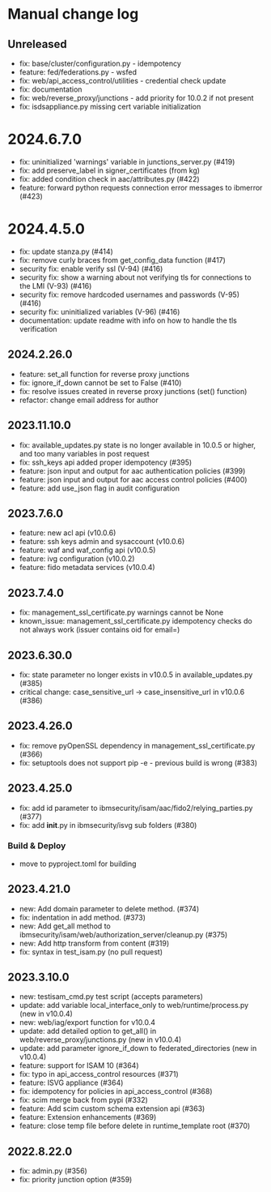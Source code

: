# Manual change log

## Unreleased

- fix: base/cluster/configuration.py - idempotency
- feature: fed/federations.py - wsfed
- fix: web/api_access_control/utilities - credential check update
- fix: documentation
- fix: web/reverse_proxy/junctions - add priority for 10.0.2 if not present
- fix: isdsappliance.py missing cert variable initialization

# 2024.6.7.0

- fix: uninitialized 'warnings' variable in junctions_server.py (#419)
- fix: add preserve_label in signer_certificates (from kg)
- fix: added condition check in aac/attributes.py (#422)
- feature: forward python requests connection error messages to ibmerror (#423)

# 2024.4.5.0

- fix: update stanza.py (#414)
- fix: remove curly braces from get_config_data function (#417)
- security fix: enable verify ssl (V-94) (#416)
- security fix: show a warning about not verifying tls for connections to the LMI (V-93) (#416)
- security fix: remove hardcoded usernames and passwords (V-95) (#416)
- security fix: uninitialized variables (V-96) (#416)
- documentation: update readme with info on how to handle the tls verification

## 2024.2.26.0

- feature: set_all function for reverse proxy junctions
- fix: ignore_if_down cannot be set to False (#410)
- fix: resolve issues created in reverse proxy junctions (set() function)
- refactor: change email address for author

## 2023.11.10.0

- fix: available_updates.py state is no longer available in 10.0.5 or higher, and too many variables in post request
- fix: ssh_keys api added proper idempotency (#395)
- feature: json input and output for aac authentication policies (#399)
- feature: json input and output for aac access control policies (#400)
- feature: add use_json flag in audit configuration

## 2023.7.6.0

- feature: new acl api (v10.0.6)
- feature: ssh keys admin and sysaccount (v10.0.6)
- feature: waf and waf_config api (v10.0.5)
- feature: ivg configuration (v10.0.2)
- feature: fido metadata services (v10.0.4)

## 2023.7.4.0

- fix: management_ssl_certificate.py warnings cannot be None
- known_issue: management_ssl_certificate.py idempotency checks do not always work (issuer contains oid for email=)

## 2023.6.30.0

- fix: state parameter no longer exists in v10.0.5 in available_updates.py (#385)
- critical change: case_sensitive_url -> case_insensitive_url in v10.0.6 (#386)

## 2023.4.26.0

- fix: remove pyOpenSSL dependency in management_ssl_certificate.py (#366)
- fix: setuptools does not support pip -e - previous build is wrong (#383)

## 2023.4.25.0

- fix: add id parameter to ibmsecurity/isam/aac/fido2/relying_parties.py (#377)
- fix: add __init__.py in ibmsecurity/isvg sub folders (#380)

### Build & Deploy

- move to pyproject.toml for building

## 2023.4.21.0

- new: Add domain parameter to delete method. (#374)
- fix: indentation in add method. (#373)
- new: Add get_all method to ibmsecurity/isam/web/authorization_server/cleanup.py (#375)
- new: Add http transform from content (#319) 
- fix: syntax in test_isam.py (no pull request)

## 2023.3.10.0

- new: testisam_cmd.py test script (accepts parameters)
- update: add variable local_interface_only to web/runtime/process.py (new in v10.0.4)
- new: web/iag/export function for v10.0.4
- update: add detailed option to get_all() in web/reverse_proxy/junctions.py (new in v10.0.4)
- update: add parameter ignore_if_down to federated_directories (new in v10.0.4)
- feature: support for ISAM 10 (#364)
- fix: typo in api_access_control resources (#371)
- feature: ISVG appliance (#364)
- fix: idempotency for policies in api_access_control (#368)
- fix: scim merge back from pypi (#332)
- feature: Add scim custom schema extension api (#363)
- feature: Extension enhancements (#369)
- feature: close temp file before delete in runtime_template root (#370)

## 2022.8.22.0

- fix: admin.py (#356)
- fix: priority junction option (#359)